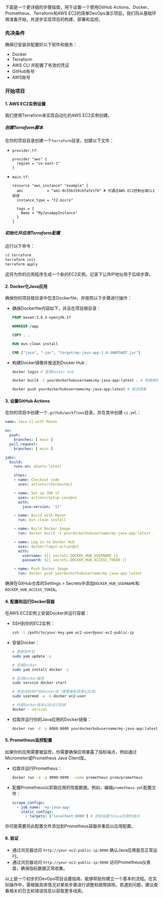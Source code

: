 下面是一个更详细的步骤指南，用于设置一个使用GitHub Actions、Docker、Prometheus、Terraform和AWS EC2的简单DevOps演示项目。我们将从基础环境准备开始，并逐步实现项目的构建、部署和监控。

### 先决条件

确保已安装并配置好以下软件和服务：

- Docker
- Terraform
- AWS CLI 并配置了有效的凭证
- GitHub账号
- AWS账号

### 开始项目

#### 1. AWS EC2实例设置

我们使用Terraform来实现自动化的AWS EC2实例创建。

##### 创建Terraform脚本

在你的项目目录创建一个`terraform`目录，创建以下文件：

- `provider.tf`:
  ```hcl
  provider "aws" {
    region = "us-east-1"
  }
  ```

- `main.tf`:
  ```hcl
  resource "aws_instance" "example" {
    ami           = "ami-0c55b159cbfafe1f0" # 可通过AWS EC2控制台或CLI获得
    instance_type = "t2.micro"

    tags = {
      Name = "MyJavaAppInstance"
    }
  }
  ```

##### 初始化并应用Terraform配置

运行以下命令：

```bash
cd terraform
terraform init
terraform apply
```

这将为你的应用程序生成一个新的EC2实例。记录下公共IP地址用于后续步骤。

#### 2. Docker化Java应用

确保你的项目根目录中包含Dockerfile，并按照以下步骤进行操作：

- 确保Dockerfile内容如下，并且在项目根目录：

  ```dockerfile
  FROM maven:3.8.5-openjdk-17

  WORKDIR /app

  COPY . .

  RUN mvn clean install

  CMD ["java", "-jar", "target/my-java-app-1.0-SNAPSHOT.jar"]
  ```

- 构建Docker镜像并推送到Docker Hub：

  ```bash
  docker login # 登录Docker Hub

  docker build -t yourdockerhubusername/my-java-app:latest . # 构建镜像

  docker push yourdockerhubusername/my-java-app:latest # 推送镜像
  ```

#### 3. 设置GitHub Actions

在你的项目中创建一个`.github/workflows`目录，并在其中创建 `ci.yml`：

```yaml
name: Java CI with Maven

on:
  push:
    branches: [ main ]
  pull_request:
    branches: [ main ]

jobs:
  build:
    runs-on: ubuntu-latest

    steps:
    - name: Checkout code
      uses: actions/checkout@v2

    - name: Set up JDK 17
      uses: actions/setup-java@v2
      with:
        java-version: '17'

    - name: Build with Maven
      run: mvn clean install

    - name: Build Docker Image
      run: docker build -t yourdockerhubusername/my-java-app:latest .

    - name: Log in to Docker Hub
      uses: docker/login-action@v2
      with:
        username: ${{ secrets.DOCKER_HUB_USERNAME }}
        password: ${{ secrets.DOCKER_HUB_ACCESS_TOKEN }}

    - name: Push Docker Image
      run: docker push yourdockerhubusername/my-java-app:latest
```

确保在GitHub仓库的Settings > Secrets中添加`DOCKER_HUB_USERNAME`和`DOCKER_HUB_ACCESS_TOKEN`。

#### 4. 配置和运行Docker容器

在AWS EC2实例上安装Docker并运行容器：

- SSH到你的EC2实例：

  ```bash
  ssh -i /path/to/your-key.pem ec2-user@your-ec2-public-ip
  ```

- 安装Docker：

  ```bash
  # 更新软件包
  sudo yum update -y
  
  # 安装Docker
  sudo yum install docker -y
  
  # 启动Docker服务
  sudo service docker start
  
  # 添加当前用户到docker组（需要重新登录以生效）
  sudo usermod -a -G docker ec2-user
  
  # 检查Docker版本以验证已安装
  docker --version
  ```

- 拉取并运行你的Java应用的Docker镜像：

  ```bash
  docker run -d -p 8080:8080 yourdockerhubusername/my-java-app:latest
  ```

#### 5. Prometheus监控配置

如果你的应用需要被监控，你需要确保应用暴露了指标端点，例如通过Micrometer或Prometheus Java Client库。

- 拉取并运行Prometheus：

  ```bash
  docker run -d -p 9090:9090 --name prometheus prom/prometheus
  ```

- 配置Prometheus以抓取应用的性能数据。例如，编辑`prometheus.yml`配置文件：

  ```yaml
  scrape_configs:
    - job_name: 'my-java-app'
      static_configs:
        - targets: ['localhost:8080'] # 目标设置为Java应用的端点
  ```

你可能需要将此配置文件添加到Prometheus容器并重启以应用配置。

#### 6. 验证

- 通过浏览器访问 `http://your-ec2-public-ip:8080` 确认Java应用是否正常运行。
- 通过浏览器访问 `http://your-ec2-public-ip:9090` 访问Prometheus仪表盘，确保指标数据正常收集。

以上是一个初步的DevOps项目设置指南，能够帮助你建立一个基本的流程。在实际操作中，需根据具体情况对某些步骤进行调整和故障排除。若遇到问题，建议查看相关的日志和错误信息以获取更多线索。